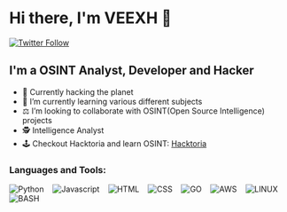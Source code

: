 #  Hi there, I'm VEEXH 👋

[![Twitter Follow](https://img.shields.io/twitter/follow/unshelledsec?color=1DA1F2&logo=twitter&style=for-the-badge)](https://twitter.com/intent/follow?original_referer=https%3A%2F%2Fgithub.com%2Funshelledsec&screen_name=unshelledsec)

## I'm a OSINT Analyst, Developer and Hacker
<!--
**VEEXH/VEEXH** is a ✨ _special_ ✨ repository because its `README.md` (this file) appears on your GitHub profile.
-->


- 🥷 Currently hacking the planet
- 📓 I’m currently learning various different subjects
- ⚖️ I’m looking to collaborate with OSINT(Open Source Intelligence) projects
- 🕵️ Intelligence Analyst 
- 🕹️ Checkout Hacktoria and learn OSINT: [Hacktoria](https://hacktoria.com)

### Languages and Tools:

![Python](https://img.shields.io/badge/Python-FFD43B?style=for-the-badge&logo=python&logoColor=blue)
&nbsp;&nbsp;
![Javascript](https://img.shields.io/badge/JavaScript-323330?style=for-the-badge&logo=javascript&logoColor=F7DF1E)
&nbsp;&nbsp;
![HTML](https://img.shields.io/badge/HTML5-E34F26?style=for-the-badge&logo=html5&logoColor=white)
&nbsp;&nbsp;
![CSS](https://img.shields.io/badge/CSS3-1572B6?style=for-the-badge&logo=css3&logoColor=white)
&nbsp;&nbsp;
![GO](https://img.shields.io/badge/Go-00ADD8?style=for-the-badge&logo=go&logoColor=white)
&nbsp;&nbsp;
![AWS](https://img.shields.io/badge/Amazon_AWS-FF9900?style=for-the-badge&logo=amazonaws&logoColor=white)
&nbsp;&nbsp;
![LINUX](https://img.shields.io/badge/Linux-FCC624?style=for-the-badge&logo=linux&logoColor=black)
&nbsp;&nbsp;
![BASH](https://img.shields.io/badge/Shell_Script-121011?style=for-the-badge&logo=gnu-bash&logoColor=white)




